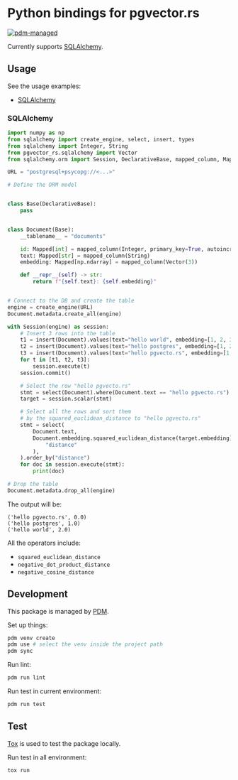 # Python bindings for pgvector.rs

[![pdm-managed](https://img.shields.io/badge/pdm-managed-blueviolet)](https://pdm.fming.dev)

Currently supports [SQLAlchemy](https://github.com/sqlalchemy/sqlalchemy).

## Usage

See the usage examples:
- [SQLAlchemy](#SQLAlchemy)

### SQLAlchemy

```python
import numpy as np
from sqlalchemy import create_engine, select, insert, types
from sqlalchemy import Integer, String
from pgvector_rs.sqlalchemy import Vector
from sqlalchemy.orm import Session, DeclarativeBase, mapped_column, Mapped

URL = "postgresql+psycopg://<...>"

# Define the ORM model


class Base(DeclarativeBase):
    pass


class Document(Base):
    __tablename__ = "documents"

    id: Mapped[int] = mapped_column(Integer, primary_key=True, autoincrement=True)
    text: Mapped[str] = mapped_column(String)
    embedding: Mapped[np.ndarray] = mapped_column(Vector(3))

    def __repr__(self) -> str:
        return f"{self.text}: {self.embedding}"


# Connect to the DB and create the table
engine = create_engine(URL)
Document.metadata.create_all(engine)

with Session(engine) as session:
    # Insert 3 rows into the table
    t1 = insert(Document).values(text="hello world", embedding=[1, 2, 3])
    t2 = insert(Document).values(text="hello postgres", embedding=[1, 2, 4])
    t3 = insert(Document).values(text="hello pgvecto.rs", embedding=[1, 3, 4])
    for t in [t1, t2, t3]:
        session.execute(t)
    session.commit()

    # Select the row "hello pgvecto.rs"
    stmt = select(Document).where(Document.text == "hello pgvecto.rs")
    target = session.scalar(stmt)

    # Select all the rows and sort them
    # by the squared_euclidean_distance to "hello pgvecto.rs"
    stmt = select(
        Document.text,
        Document.embedding.squared_euclidean_distance(target.embedding).label(
            "distance"
        ),
    ).order_by("distance")
    for doc in session.execute(stmt):
        print(doc)

# Drop the table
Document.metadata.drop_all(engine)
```
The output will be:
```
('hello pgvecto.rs', 0.0)
('hello postgres', 1.0)
('hello world', 2.0)
```

All the operators include:
- `squared_euclidean_distance`
- `negative_dot_product_distance`
- `negative_cosine_distance`

## Development

This package is managed by [PDM](https://pdm.fming.dev).

Set up things:
```bash
pdm venv create
pdm use # select the venv inside the project path
pdm sync
```

Run lint:
```bash
pdm run lint
```

Run test in current environment:
```bash
pdm run test
```


## Test

[Tox](https://tox.wiki) is used to test the package locally.

Run test in all environment:
```bash
tox run
```